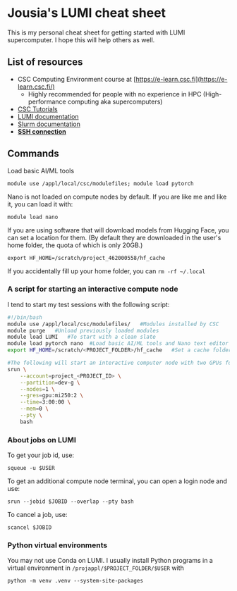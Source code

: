 # Jousia's LUMI cheat sheet

This is my personal cheat sheet for getting started with LUMI supercomputer. I hope this will help others as well.

## List of resources
- CSC Computing Environment course at [https://e-learn.csc.fi](https://e-learn.csc.fi/)
  - Highly recommended for people with no experience in HPC (High-performance computing aka supercomputers)
- [CSC Tutorials](https://docs.csc.fi/support/tutorials/)
- [LUMI documentation](https://docs.lumi-supercomputer.eu/)
- [Slurm documentation](https://slurm.schedmd.com/documentation.html)
- [**SSH connection**](https://docs.csc.fi/computing/connecting/)

## Commands

Load basic AI/ML tools
```
module use /appl/local/csc/modulefiles; module load pytorch
```

Nano is not loaded on compute nodes by default. If you are like me and like it, you can load it with:
```
module load nano
```

If you are using software that will download models from Hugging Face, you can set a location for them. (By default they are downloaded in the user's home folder, the quota of which is only 20GB.)
```
export HF_HOME=/scratch/project_462000558/hf_cache
```
If you accidentally fill up your home folder, you can `rm -rf ~/.local`

### A script for starting an interactive compute node
I tend to start my test sessions with the following script:
```bash
#!/bin/bash
module use /appl/local/csc/modulefiles/   #Modules installed by CSC
module purge   #Unload previously loaded modules
module load LUMI   #To start with a clean slate
module load pytorch nano  #Load basic AI/ML tools and Nano text editor and anything you like.
export HF_HOME=/scratch/<PROJECT_FOLDER>/hf_cache   #Set a cache folder for models downloaded from Hugging Face

#The following will start an interactive computer node with two GPUs for two hours.
srun \
    --account=project_<PROJECT_ID> \
    --partition=dev-g \
    --nodes=1 \
    --gres=gpu:mi250:2 \
    --time=3:00:00 \
    --mem=0 \
    --pty \
    bash
```
### About jobs on LUMI
To get your job id, use:
```
squeue -u $USER
```
To get an additional compute node terminal, you can open a login node and use:
```
srun --jobid $JOBID --overlap --pty bash
```
To cancel a job, use:
```
scancel $JOBID
```
### Python virtual environments
You may not use Conda on LUMI. I usually install Python programs in a virtual environment in `/projappl/$PROJECT_FOLDER/$USER` with
```
python -m venv .venv --system-site-packages
```
